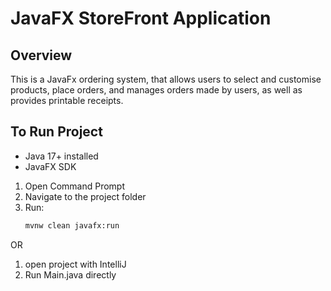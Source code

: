 # JavaFX StoreFront Application

## Overview
This is a JavaFx ordering system, that allows users to select and customise products, place orders, and manages orders made by users,
as well as provides printable receipts.

## To Run Project
- Java 17+ installed
- JavaFX SDK 

1. Open Command Prompt
2. Navigate to the project folder
3. Run:
   ```bat
   mvnw clean javafx:run

OR

1. open project with IntelliJ
2. Run Main.java directly

